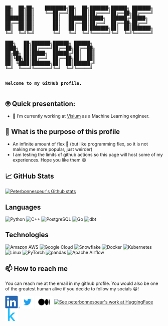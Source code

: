 <pre>
██╗  ██╗██╗    ████████╗██╗  ██╗███████╗██████╗ ███████╗    ███████╗███████╗██╗     ██╗      ██████╗ ██╗    ██╗
██║  ██║██║    ╚══██╔══╝██║  ██║██╔════╝██╔══██╗██╔════╝    ██╔════╝██╔════╝██║     ██║     ██╔═══██╗██║    ██║
███████║██║       ██║   ███████║█████╗  ██████╔╝█████╗      █████╗  █████╗  ██║     ██║     ██║   ██║██║ █╗ ██║
██╔══██║██║       ██║   ██╔══██║██╔══╝  ██╔══██╗██╔══╝      ██╔══╝  ██╔══╝  ██║     ██║     ██║   ██║██║███╗██║
██║  ██║██║       ██║   ██║  ██║███████╗██║  ██║███████╗    ██║     ███████╗███████╗███████╗╚██████╔╝╚███╔███╔╝
╚═╝  ╚═╝╚═╝       ╚═╝   ╚═╝  ╚═╝╚══════╝╚═╝  ╚═╝╚══════╝    ╚═╝     ╚══════╝╚══════╝╚══════╝ ╚═════╝  ╚══╝╚══╝ 
                                                                                                               
███╗   ██╗███████╗██████╗ ██████╗ 
████╗  ██║██╔════╝██╔══██╗██╔══██╗
██╔██╗ ██║█████╗  ██████╔╝██║  ██║
██║╚██╗██║██╔══╝  ██╔══██╗██║  ██║
██║ ╚████║███████╗██║  ██║██████╔╝
╚═╝  ╚═══╝╚══════╝╚═╝  ╚═╝╚═════╝ 
                                              
 
<strong>Welcome to my GitHub profile.</strong>

</pre>

## 🤓 Quick presentation:

- 🔭 I’m currently working at [Visium](https://www.visium.ch/) as a Machine Learning engineer.

## 🎯 What is the purpose of this profile

- An infinite amount of flex 💪 (but like programming flex, so it is not making me more popular, just weirder)
- I am testing the limits of github actions so this page will host some of my experiences. Hope you like them 😄

## &#x1f4c8; **GitHub Stats** 

<a href="https://github.com/peterbonnesoeur/peterbonnesoeur">
<img align="center" src="https://github-readme-stats.vercel.app/api?username=peterbonnesoeur&show_icons=true&line_height=27&theme=merko&count_private=true" alt="Peterbonnesoeur's Github stats" />
</a>




## Languages

![Python](https://img.shields.io/static/v1?style=for-the-badge&message=Python&color=3776AB&logo=Python&logoColor=FFFFFF&label=)
![C++](https://img.shields.io/static/v1?style=for-the-badge&message=C%2B%2B&color=00599C&logo=C%2B%2B&logoColor=FFFFFF&label=)
![PostgreSQL](https://img.shields.io/static/v1?style=for-the-badge&message=PostgreSQL&color=4169E1&logo=PostgreSQL&logoColor=FFFFFF&label=)
![Go](https://img.shields.io/static/v1?style=for-the-badge&message=Go&color=00ADD8&logo=Go&logoColor=FFFFFF&label=)
![dbt](https://img.shields.io/static/v1?style=for-the-badge&message=dbt&color=FF694B&logo=dbt&logoColor=FFFFFF&label=)

<!--![JavaScript](https://img.shields.io/badge/-JavaScript-000?&logo=JavaScript)
<>
-![Java](https://img.shields.io/badge/-Java-000?&logo=Java&logoColor=007396)
>>![TypeScript](https://img.shields.io/badge/-TypeScript-000?&logo=TypeScript)
>>![C++](https://img.shields.io/badge/-C++-000?&logo=c%2b%2b&logoColor=00599C)
>>![SQL](https://img.shields.io/badge/-SQL-000?&logo=MySQL)
>>![Swift](https://img.shields.io/badge/-Swift-000?&logo=Swift)
-->
## Technologies

![Amazon AWS](https://img.shields.io/static/v1?style=for-the-badge&message=Amazon+AWS&color=232F3E&logo=Amazon+AWS&logoColor=FFFFFF&label=)
![Google Cloud](https://img.shields.io/static/v1?style=for-the-badge&message=Google+Cloud&color=4285F4&logo=Google+Cloud&logoColor=FFFFFF&label=)
![Snowflake](https://img.shields.io/static/v1?style=for-the-badge&message=Snowflake&color=222222&logo=Snowflake&logoColor=29B5E8&label=)
![Docker](https://img.shields.io/static/v1?style=for-the-badge&message=Docker&color=2496ED&logo=Docker&logoColor=FFFFFF&label=)
![Kubernetes](https://img.shields.io/static/v1?style=for-the-badge&message=Kubernetes&color=326CE5&logo=Kubernetes&logoColor=FFFFFF&label=)
![Linux](https://img.shields.io/static/v1?style=for-the-badge&message=Linux&color=222222&logo=Linux&logoColor=FCC624&label=)
![PyTorch](https://img.shields.io/static/v1?style=for-the-badge&message=PyTorch&color=EE4C2C&logo=PyTorch&logoColor=FFFFFF&label=)
![pandas](https://img.shields.io/static/v1?style=for-the-badge&message=pandas&color=150458&logo=pandas&logoColor=FFFFFF&label=)
![Apache Airflow](https://img.shields.io/static/v1?style=for-the-badge&message=Apache+Airflow&color=017CEE&logo=Apache+Airflow&logoColor=FFFFFF&label=)


## 📫 **How to reach me**
You can reach me at the email in my github profile. You would also be one of the greatest human alive if you decide to follow my socials 	&#x1F601;!

[<img src="https://github.com/peterbonnesoeur/peterbonnesoeur/blob/main/social/linkedin.png" height="40em" align="center" alt="Follow peterbonnesoeur on LinkedIn" title="Follow peterbonnesoeur on LinkedIn (Face reveal imminent)"/>](https://www.linkedin.com/in/maxime-bonnesoeur/?locale=en_US)
[<img src="https://github.com/peterbonnesoeur/peterbonnesoeur/blob/main/social/twitter.svg" height="40em" align="center" alt="Follow peterbonnesoeur on Twitter" title="Follow peterbonnesoeur on Twitter"/>](https://twitter.com/peterbonnesoeu)
[<img src="https://github.com/peterbonnesoeur/peterbonnesoeur/blob/main/social/medium.svg" height="40em" align="center" alt="Follow peterbonnesoeur on Medium" title="Follow peterbonnesoeur on Medium"/>](https://medium.com/@peterbonnesoeur)
[<img src="https://github.com/peterbonnesoeur/peterbonnesoeur/blob/main/social/huggingface.png" height="40em" align="center" alt="See peterbonnesoeur's work at HuggingFace" title="See peterbonnesoeur's work at HuggingFace"/>](https://www.kaggle.com/peterbonnesoeur)
[<img src="https://github.com/peterbonnesoeur/peterbonnesoeur/blob/main/social/kaggle-icon.svg" height="40em" align="center" alt="FSee peterbonnesoeur's work on Kaggle" title="See peterbonnesoeur's work on Kaggle"/>](https://huggingface.co/peterbonnesoeur)
